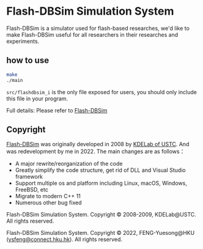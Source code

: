 # Flash-DBSim Simulation System

Flash-DBSim is a simulator used for flash-based researches, we'd like to make Flash-DBSim useful for all researchers in their researches and experiments.

## how to use
```bash 
make
./main
```
`src/flashdbsim_i` is the only file exposed for users, you should only include this file in your program. 

Full details: Please refer to [Flash-DBSim](http://kdelab.ustc.edu.cn/flash-dbsim/index_en.html)

## Copyright
[Flash-DBSim](http://kdelab.ustc.edu.cn/flash-dbsim/index_en.html) was originally developed in 2008 by [KDELab of USTC](http://kdelab.ustc.edu.cn/index.html). And was redevelopment by me in 2022. The main changes are as follows：
- A major rewrite/reorganization of the code
- Greatly simplify the code structure, get rid of DLL and Visual Studio framework
- Support multiple os and platform including Linux, macOS, Windows, FreeBSD, etc
- Migrate to modern C++ 11
- Numerous other bug fixed

Flash-DBSim Simulation System. Copyright © 2008-2009, KDELab@USTC. All rights reserved.

Flash-DBSim Simulation System. Copyright © 2022, FENG-Yuesong@HKU (ysfeng@connect.hku.hk). All rights reserved.

